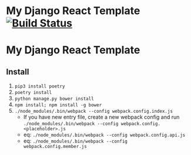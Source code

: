 # My Django React Template[![Build Status](https://travis-ci.org/UDICatNCHU/udic-nlp-API.svg?branch=master)](https://travis-ci.org/UDICatNCHU/udic-nlp-API)

# My Django React Template

## Install

1. `pip3 install poetry`
2. `poetry install`
3. `python manage.py bower install`
4. `npm install; npm install -g bower`
5. `./node_modules/.bin/webpack --config webpack.config.index.js`
    * If you have new entry file, create a new webpack config and run `./node_modules/.bin/webpack --config webpack.config.<placeholder>.js`
    * eq: `./node_modules/.bin/webpack --config webpack.config.api.js`
    * eq: `./node_modules/.bin/webpack --config webpack.config.member.js`